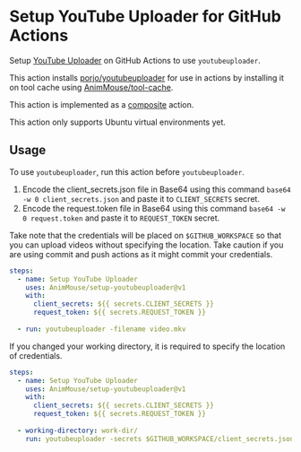 # Setup YouTube Uploader for GitHub Actions
Setup [YouTube Uploader](https://github.com/porjo/youtubeuploader) on GitHub Actions to use `youtubeuploader`.

This action installs [porjo/youtubeuploader](https://github.com/porjo/youtubeuploader) for use in actions by installing it on tool cache using [AnimMouse/tool-cache](https://github.com/AnimMouse/tool-cache).

This action is implemented as a [composite](https://docs.github.com/en/actions/creating-actions/creating-a-composite-action) action.

This action only supports Ubuntu virtual environments yet.

## Usage
To use `youtubeuploader`, run this action before `youtubeuploader`.

1. Encode the client_secrets.json file in Base64 using this command `base64 -w 0 client_secrets.json` and paste it to `CLIENT_SECRETS` secret.
2. Encode the request.token file in Base64 using this command `base64 -w 0 request.token` and paste it to `REQUEST_TOKEN` secret.

Take note that the credentials will be placed on `$GITHUB_WORKSPACE` so that you can upload videos without specifying the location. Take caution if you are using commit and push actions as it might commit your credentials.

```yaml
steps:
  - name: Setup YouTube Uploader
    uses: AnimMouse/setup-youtubeuploader@v1
    with:
      client_secrets: ${{ secrets.CLIENT_SECRETS }}
      request_token: ${{ secrets.REQUEST_TOKEN }}
      
  - run: youtubeuploader -filename video.mkv
```

If you changed your working directory, it is required to specify the location of credentials.

```yaml
steps:
  - name: Setup YouTube Uploader
    uses: AnimMouse/setup-youtubeuploader@v1
    with:
      client_secrets: ${{ secrets.CLIENT_SECRETS }}
      request_token: ${{ secrets.REQUEST_TOKEN }}
      
  - working-directory: work-dir/
    run: youtubeuploader -secrets $GITHUB_WORKSPACE/client_secrets.json -cache $GITHUB_WORKSPACE/request.token -filename video.mkv
```